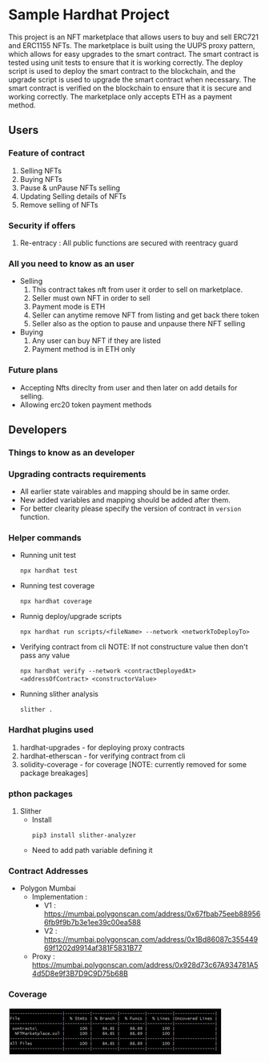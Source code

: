 # Sample Hardhat Project
This project is an NFT marketplace that allows users to buy and sell ERC721 and ERC1155 NFTs. The marketplace is built using the UUPS proxy pattern, which allows for easy upgrades to the smart contract. The smart contract is tested using unit tests to ensure that it is working correctly. The deploy script is used to deploy the smart contract to the blockchain, and the upgrade script is used to upgrade the smart contract when necessary. The smart contract is verified on the blockchain to ensure that it is secure and working correctly. The marketplace only accepts ETH as a payment method.

## Users
### Feature of contract
1. Selling NFTs 
2. Buying NFTs
3. Pause & unPause NFTs selling
4. Updating Selling details of NFTs
5. Remove selling of NFTs

### Security if offers
1. Re-entracy : All public functions are secured with reentracy guard

### All you need to know as an user
- Selling
    1. This contract takes nft from user it order to sell on marketplace.
    2. Seller must own NFT in order to sell
    3. Payment mode is ETH
    4. Seller can anytime remove NFT from listing and get back there token
    5. Seller also as the option to pause and unpause there NFT selling
- Buying
    1. Any user can buy NFT if they are listed 
    2. Payment method is in ETH only

### Future plans
- Accepting Nfts direclty from user and then later on add details for selling.
- Allowing erc20 token payment methods 

## Developers
### Things to know as an developer 

### Upgrading contracts requirements 
- All earlier state vairables and mapping should be in same order.
- New added variables and mapping should be added after them.
- For better clearity please specify the version of contract in `version` function.

### Helper commands 
- Running unit test 
    ```
    npx hardhat test
    ```
- Running test coverage
    ```
    npx hardhat coverage
    ```    
- Runnig deploy/upgrade scripts
    ```
    npx hardhat run scripts/<fileName> --network <networkToDeployTo>
    ```
- Verifying contract from cli
    NOTE: If not constructure value then don't pass any value 
    ```
    npx hardhat verify --network <contractDeployedAt> <addressOfContract> <constructorValue>
    ```   
- Running slither analysis
    ```
    slither .
    ```

### Hardhat plugins used 
1. hardhat-upgrades - for deploying proxy contracts
2. hardhat-etherscan - for verifying contract from cli
3. solidity-coverage - for coverage [NOTE: currently removed for some package breakages]

### pthon packages
1. Slither
    - Install 
        ```
        pip3 install slither-analyzer
        ```
    - Need to add path variable defining it

### Contract Addresses
- Polygon Mumbai
    - Implementation :
        - V1 : https://mumbai.polygonscan.com/address/0x67fbab75eeb889566fb9f9b7b3e1ee39c00ea588
        - V2 : https://mumbai.polygonscan.com/address/0x1Bd86087c35544969f1202d9914af381F5831B77
    - Proxy : https://mumbai.polygonscan.com/address/0x928d73c67A934781A54d5D8e9f3B7D9C9D75b68B

### Coverage 
![Test Coverage](readmeImages/coverage2.jpeg "test Coverage")
